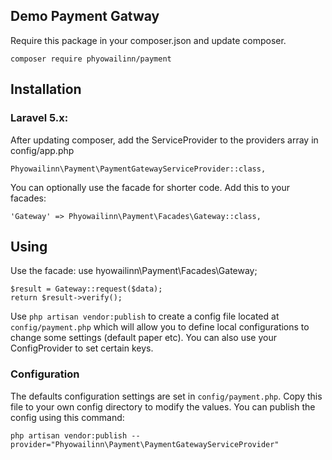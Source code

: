 ## Demo Payment Gatway

Require this package in your composer.json and update composer.

    composer require phyowailinn/payment

## Installation

### Laravel 5.x:

After updating composer, add the ServiceProvider to the providers array in config/app.php

    Phyowailinn\Payment\PaymentGatewayServiceProvider::class,

You can optionally use the facade for shorter code. Add this to your facades:

    'Gateway' => Phyowailinn\Payment\Facades\Gateway::class,

## Using

Use the facade:
	use hyowailinn\Payment\Facades\Gateway;

    $result = Gateway::request($data);
    return $result->verify();

Use `php artisan vendor:publish` to create a config file located at `config/payment.php` which will allow you to define local configurations to change some settings (default paper etc).
You can also use your ConfigProvider to set certain keys.

### Configuration
The defaults configuration settings are set in `config/payment.php`. Copy this file to your own config directory to modify the values. You can publish the config using this command:

    php artisan vendor:publish --provider="Phyowailinn\Payment\PaymentGatewayServiceProvider"
